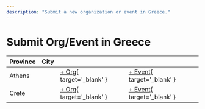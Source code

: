 ```yaml
---
description: "Submit a new organization or event in Greece."
---
```


# Submit Org/Event in Greece

| Province | City | | |
| --- | --- | --- | --- |
| Athens | | [+ Org](https://github.com/swingdance/orgs/issues/new?assignees=&labels=add+org&projects=&template=02-add_entity.yml&title=%5Bgr%5D%20%3CName%3E&region=gr&province=Athens&city=Athens){ target='_blank' } | [+ Event](https://github.com/swingdance/events/issues/new?assignees=&labels=add+event&projects=&template=02-add_entity.yml&title=%5B2024%2Fgr%5D%20%3CName%3E&region=gr&province=Athens&city=Athens&org_id=&date_starts=2024-&date_ends=2024-){ target='_blank' } |
| Crete | | [+ Org](https://github.com/swingdance/orgs/issues/new?assignees=&labels=add+org&projects=&template=02-add_entity.yml&title=%5Bgr%5D%20%3CName%3E&region=gr&province=Crete&city=Crete){ target='_blank' } | [+ Event](https://github.com/swingdance/events/issues/new?assignees=&labels=add+event&projects=&template=02-add_entity.yml&title=%5B2024%2Fgr%5D%20%3CName%3E&region=gr&province=Crete&city=Crete&org_id=&date_starts=2024-&date_ends=2024-){ target='_blank' } |
